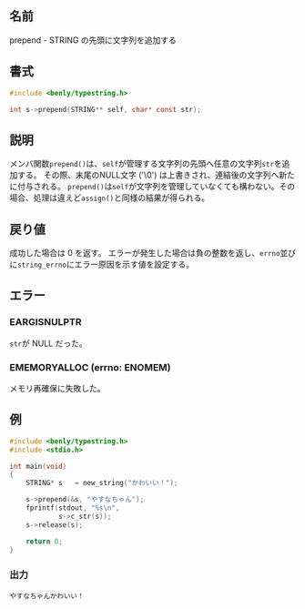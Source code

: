 ## 名前

prepend - STRING の先頭に文字列を追加する

## 書式

```c
#include <benly/typestring.h>

int s->prepend(STRING** self, char* const str);
```

## 説明

メンバ関数`prepend()`は、`self`が管理する文字列の先頭へ任意の文字列`str`を追加する。
その際、末尾のNULL文字 ('\0') は上書きされ、連結後の文字列へ新たに付与される。
`prepend()`は`self`が文字列を管理していなくても構わない。その場合、処理は違えど`assign()`と同様の結果が得られる。

## 戻り値

成功した場合は 0 を返す。
エラーが発生した場合は負の整数を返し、`errno`並びに`string_errno`にエラー原因を示す値を設定する。

## エラー

### EARGISNULPTR

`str`が NULL だった。

### EMEMORYALLOC (errno: ENOMEM)

メモリ再確保に失敗した。

## 例

```c
#include <benly/typestring.h>
#include <stdio.h>

int main(void)
{
    STRING* s   = new_string("かわいい！");

    s->prepend(&s, "やすなちゃん");
    fprintf(stdout, "%s\n",
            s->c_str(s));
    s->release(s);

    return 0;
}
```

### 出力

```
やすなちゃんかわいい！
```
